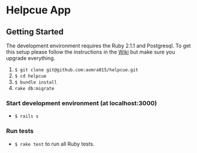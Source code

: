 # Helpcue App

## Getting Started

The development environment requires the Ruby 2.1.1 and Postgresql. To get this setup please follow the instructions in the [Wiki](https://github.com/aomra015/curri/wiki) but make sure you upgrade everything.

1. `$ git clone git@github.com:aomra015/helpcue.git`
2. `$ cd helpcue`
3. `$ bundle install`
4. `rake db:migrate`

### Start development environment (at localhost:3000)
- `$ rails s`

### Run tests
- `$ rake test` to run all Ruby tests.